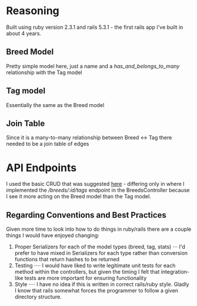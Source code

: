 # Reasoning

Built using ruby version 2.3.1 and rails 5.3.1 - the first rails app I've built in about 4 years.

## Breed Model
Pretty simple model here, just a name and a *has_and_belongs_to_many* relationship with the Tag model

## Tag model
Essentially the same as the Breed model

## Join Table
Since it is a many-to-many relationship between Breed <-> Tag there needed to be a join table of edges

# API Endpoints
I used the basic CRUD that was suggested [here](https://gist.github.com/dradford/bc7734953071bbaf7357174e4f36554e) - differing only in where I implemented the */breeds/:id/tags* endpoint in the BreedsController because I see it more acting on the Breed model than the Tag model.

## Regarding Conventions and Best Practices
Given more time to look into how to do things in ruby/rails there are a couple things I would have enjoyed changing:
1. Proper Serializers for each of the model types (breed, tag, stats)
⋅⋅⋅ I'd prefer to have mixed in Serializers for each type rather than conversion functions that return hashes to be returned
2. Testing
⋅⋅⋅⋅ I would have liked to write legitimate unit tests for each method within the controllers, but given the timing I felt that integration-like tests are more important for ensuring functionality
3. Style
⋅⋅⋅⋅ I have no idea if this is written in correct rails/ruby style. Gladly I know that rails somewhat forces the programmer to follow a given directory structure.
